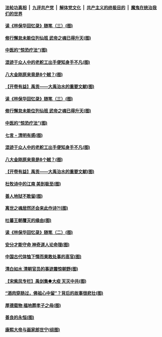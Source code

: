 ####  [法轮功真相](../../../../basic/blob/master/README.md?t=04030030) &nbsp;|&nbsp; [九评共产党](../../../../9ping.md/blob/master/README.md?t=04030030) &nbsp;|&nbsp; [解体党文化](../../../../jtdwh.md/blob/master/README.md?t=04030030)  &nbsp;|&nbsp; [共产主义的终极目的](../../../../gczydzjmd.md/blob/master/README.md?t=04030030) &nbsp;|&nbsp; [魔鬼在统治我们的世界](../../../../mgztzwmdsj.md/blob/master/README.md?t=04030030) 

#### [读《林保华回忆录》随笔（三）(图)](../pages/p7/927928.md?t=04030030) 

#### [修行懈怠未能位列仙班 武帝之魂已得升天(图)](../pages/p7/927921.md?t=04030030) 

#### [中医的“惊恐疗法”(图)](../pages/p7/927840.md?t=04030030) 

#### [混迹于众人中的老舵工出手便知身手不凡(图)](../pages/p7/927890.md?t=04030030) 

#### [八大金刚原来竟是8个贼？(图)](../pages/p7/927994.md?t=04030030) 

#### [【开卷有益】禹贡——大禹治水的重要文献(图)](../pages/p7/927930.md?t=04030030) 

#### [读《林保华回忆录》随笔（三）(图)](../pages/p7/927928.md?t=04030030) 

#### [修行懈怠未能位列仙班 武帝之魂已得升天(图)](../pages/p7/927921.md?t=04030030) 

#### [中医的“惊恐疗法”(图)](../pages/p7/927840.md?t=04030030) 

#### [七言・清明有感(图)](../pages/p7/928236.md?t=04030030) 

#### [混迹于众人中的老舵工出手便知身手不凡(图)](../pages/p7/927890.md?t=04030030) 

#### [八大金刚原来竟是8个贼？(图)](../pages/p7/927994.md?t=04030030) 

#### [【开卷有益】禹贡——大禹治水的重要文献(图)](../pages/p7/927930.md?t=04030030) 

#### [杜牧诗中的江南 美到极至(图)](../pages/p7/928144.md?t=04030030) 

#### [善人地狱不敢留(图)](../pages/p7/927834.md?t=04030030) 

#### [离世之魂居然还会来此作诗?!(图)](../pages/p7/927823.md?t=04030030) 

#### [吐蕃王朝覆灭的缘由(图)](../pages/p7/927590.md?t=04030030) 

#### [读《林保华回忆录》随笔（二）(图)](../pages/p7/927927.md?t=04030030) 

#### [安分才能守命 神奇道人论命理(图)](../pages/p7/927588.md?t=04030030) 

#### [中国古代体恤下情而果敢处事的高官(图)](../pages/p7/927651.md?t=04030030) 

#### [清白如水 清朝官员的事迹震惊朝野(图)](../pages/p7/927845.md?t=04030030) 

#### [【宋紫凤专栏】禹剑集●大疫 天灭中共(图)](../pages/p7/927832.md?t=04030030) 

#### [“酒肉穿肠过，佛祖心中留”？背后的故事很悲壮(图)](../pages/p7/927577.md?t=04030030) 

#### [厚德载物 福地葬孝子之母(图)](../pages/p7/927574.md?t=04030030) 

#### [善良的永恒(图)](../pages/p7/927830.md?t=04030030) 

#### [康熙大帝与画家郎世宁(组图)](../pages/p7/925400.md?t=04030030) 

